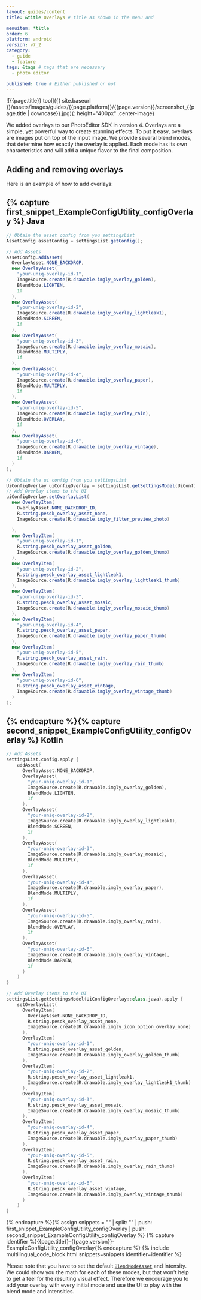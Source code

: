 ```yaml
---
layout: guides/content
title: &title Overlays # title as shown in the menu and 

menuitem: *title
order: 6
platform: android
version: v7_2
category: 
  - guide
  - feature
tags: &tags # tags that are necessary
  - photo editor 

published: true # Either published or not 
---
```


![{{page.title}} tool]({{ site.baseurl }}/assets/images/guides/{{page.platform}}/{{page.version}}/screenshot_{{page.title | downcase}}.jpg){: height="400px" .center-image}

We added overlays to our PhotoEditor SDK in version 4. Overlays are a simple, yet powerful way to create stunning effects.
To put it easy, overlays are images put on top of the input image.
We provide several blend modes, that determine how exactly the overlay is applied.
Each mode has its own characteristics and will add a unique flavor to the final composition.

## Adding and removing overlays

Here is an example of how to add overlays:

{% capture first_snippet_ExampleConfigUtility_configOverlay %}
Java
---
``````java
// Obtain the asset config from you settingsList
AssetConfig assetConfig = settingsList.getConfig();

// Add Assets
assetConfig.addAsset(
  OverlayAsset.NONE_BACKDROP,
  new OverlayAsset(
    "your-uniq-overlay-id-1",
    ImageSource.create(R.drawable.imgly_overlay_golden),
    BlendMode.LIGHTEN,
    1f
  ),
  new OverlayAsset(
    "your-uniq-overlay-id-2",
    ImageSource.create(R.drawable.imgly_overlay_lightleak1),
    BlendMode.SCREEN,
    1f
  ),
  new OverlayAsset(
    "your-uniq-overlay-id-3",
    ImageSource.create(R.drawable.imgly_overlay_mosaic),
    BlendMode.MULTIPLY,
    1f
  ),
  new OverlayAsset(
    "your-uniq-overlay-id-4",
    ImageSource.create(R.drawable.imgly_overlay_paper),
    BlendMode.MULTIPLY,
    1f
  ),
  new OverlayAsset(
    "your-uniq-overlay-id-5",
    ImageSource.create(R.drawable.imgly_overlay_rain),
    BlendMode.OVERLAY,
    1f
  ),
  new OverlayAsset(
    "your-uniq-overlay-id-6",
    ImageSource.create(R.drawable.imgly_overlay_vintage),
    BlendMode.DARKEN,
    1f
  )
);

// Obtain the ui config from you settingsList
UiConfigOverlay uiConfigOverlay = settingsList.getSettingsModel(UiConfigOverlay.class);
// Add Overlay items to the UI
uiConfigOverlay.setOverlayList(
  new OverlayItem(
    OverlayAsset.NONE_BACKDROP_ID,
    R.string.pesdk_overlay_asset_none,
    ImageSource.create(R.drawable.imgly_filter_preview_photo)

  ),
  new OverlayItem(
    "your-uniq-overlay-id-1",
    R.string.pesdk_overlay_asset_golden,
    ImageSource.create(R.drawable.imgly_overlay_golden_thumb)
  ),
  new OverlayItem(
    "your-uniq-overlay-id-2",
    R.string.pesdk_overlay_asset_lightleak1,
    ImageSource.create(R.drawable.imgly_overlay_lightleak1_thumb)
  ),
  new OverlayItem(
    "your-uniq-overlay-id-3",
    R.string.pesdk_overlay_asset_mosaic,
    ImageSource.create(R.drawable.imgly_overlay_mosaic_thumb)
  ),
  new OverlayItem(
    "your-uniq-overlay-id-4",
    R.string.pesdk_overlay_asset_paper,
    ImageSource.create(R.drawable.imgly_overlay_paper_thumb)
  ),
  new OverlayItem(
    "your-uniq-overlay-id-5",
    R.string.pesdk_overlay_asset_rain,
    ImageSource.create(R.drawable.imgly_overlay_rain_thumb)
  ),
  new OverlayItem(
    "your-uniq-overlay-id-6",
    R.string.pesdk_overlay_asset_vintage,
    ImageSource.create(R.drawable.imgly_overlay_vintage_thumb)
  )
);
``````
{% endcapture %}{% capture second_snippet_ExampleConfigUtility_configOverlay %}
Kotlin
---
``````kotlin
// Add Assets
settingsList.config.apply {
    addAsset(
      OverlayAsset.NONE_BACKDROP,
      OverlayAsset(
        "your-uniq-overlay-id-1",
        ImageSource.create(R.drawable.imgly_overlay_golden),
        BlendMode.LIGHTEN,
        1f
      ),
      OverlayAsset(
        "your-uniq-overlay-id-2",
        ImageSource.create(R.drawable.imgly_overlay_lightleak1),
        BlendMode.SCREEN,
        1f
      ),
      OverlayAsset(
        "your-uniq-overlay-id-3",
        ImageSource.create(R.drawable.imgly_overlay_mosaic),
        BlendMode.MULTIPLY,
        1f
      ),
      OverlayAsset(
        "your-uniq-overlay-id-4",
        ImageSource.create(R.drawable.imgly_overlay_paper),
        BlendMode.MULTIPLY,
        1f
      ),
      OverlayAsset(
        "your-uniq-overlay-id-5",
        ImageSource.create(R.drawable.imgly_overlay_rain),
        BlendMode.OVERLAY,
        1f
      ),
      OverlayAsset(
        "your-uniq-overlay-id-6",
        ImageSource.create(R.drawable.imgly_overlay_vintage),
        BlendMode.DARKEN,
        1f
      )
    )
}

// Add Overlay items to the UI
settingsList.getSettingsModel(UiConfigOverlay::class.java).apply {
    setOverlayList(
      OverlayItem(
        OverlayAsset.NONE_BACKDROP_ID,
        R.string.pesdk_overlay_asset_none,
        ImageSource.create(R.drawable.imgly_icon_option_overlay_none)
      ),
      OverlayItem(
        "your-uniq-overlay-id-1",
        R.string.pesdk_overlay_asset_golden,
        ImageSource.create(R.drawable.imgly_overlay_golden_thumb)
      ),
      OverlayItem(
        "your-uniq-overlay-id-2",
        R.string.pesdk_overlay_asset_lightleak1,
        ImageSource.create(R.drawable.imgly_overlay_lightleak1_thumb)
      ),
      OverlayItem(
        "your-uniq-overlay-id-3",
        R.string.pesdk_overlay_asset_mosaic,
        ImageSource.create(R.drawable.imgly_overlay_mosaic_thumb)
      ),
      OverlayItem(
        "your-uniq-overlay-id-4",
        R.string.pesdk_overlay_asset_paper,
        ImageSource.create(R.drawable.imgly_overlay_paper_thumb)
      ),
      OverlayItem(
        "your-uniq-overlay-id-5",
        R.string.pesdk_overlay_asset_rain,
        ImageSource.create(R.drawable.imgly_overlay_rain_thumb)
      ),
      OverlayItem(
        "your-uniq-overlay-id-6",
        R.string.pesdk_overlay_asset_vintage,
        ImageSource.create(R.drawable.imgly_overlay_vintage_thumb)
      )
    )
}
``````
{% endcapture %}{% assign snippets = "" | split: "" | push: first_snippet_ExampleConfigUtility_configOverlay | push: second_snippet_ExampleConfigUtility_configOverlay %}
{% capture identifier %}{{page.title}}-{{page.version}}-ExampleConfigUtility_configOverlay{% endcapture %}
{% include multilingual_code_block.html snippets=snippets identifier=identifier %}

Please note that you have to set the default [`BlendModeAsset`]({{site.baseurl}}/apidocs/{{page.platform}}/{{page.version}}/index.html?ly/img/android/pesdk/backend/model/config/BlendModeAsset.html) and intensity.
We could show you the math for each of these modes, but that won't help to get a feel for the resulting visual effect. Therefore we encourage you to add your overlay 
with every initial mode and use the UI to play with the blend mode and intensities. 
